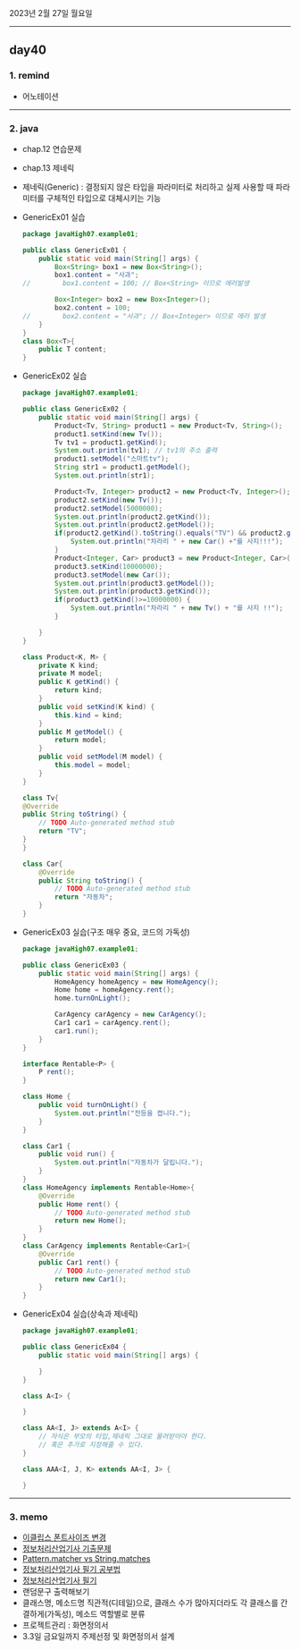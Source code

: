 2023년 2월 27일 월요일

---

## day40

### 1. remind

- 어노테이션

---

### 2. java

- chap.12 연습문제
- chap.13 제네릭
- 제네릭(Generic) : 결정되지 않은 타입을 파라미터로 처리하고 실제 사용할 때 파라미터를 구체적인 타입으로 대체시키는 기능
- GenericEx01 실습

  ```java
  package javaHigh07.example01;

  public class GenericEx01 {
      public static void main(String[] args) {
          Box<String> box1 = new Box<String>();
          box1.content = "사과";
  //		box1.content = 100;	// Box<String> 이므로 에러발생

          Box<Integer> box2 = new Box<Integer>();
          box2.content = 100;
  //		box2.content = "사과"; // Box<Integer> 이므로 에러 발생
      }
  }
  class Box<T>{
      public T content;
  }
  ```

- GenericEx02 실습

  ```java
  package javaHigh07.example01;

  public class GenericEx02 {
      public static void main(String[] args) {
          Product<Tv, String> product1 = new Product<Tv, String>();
          product1.setKind(new Tv());
          Tv tv1 = product1.getKind();
          System.out.println(tv1); // tv1의 주소 출력
          product1.setModel("스마트tv");
          String str1 = product1.getModel();
          System.out.println(str1);

          Product<Tv, Integer> product2 = new Product<Tv, Integer>();
          product2.setKind(new Tv());
          product2.setModel(5000000);
          System.out.println(product2.getKind());
          System.out.println(product2.getModel());
          if(product2.getKind().toString().equals("TV") && product2.getModel()>=5000000) {
              System.out.println("차라리 " + new Car() +"를 사지!!!");
          }
          Product<Integer, Car> product3 = new Product<Integer, Car>();
          product3.setKind(10000000);
          product3.setModel(new Car());
          System.out.println(product3.getModel());
          System.out.println(product3.getKind());
          if(product3.getKind()>=10000000) {
              System.out.println("차라리 " + new Tv() + "를 사지 !!");
          }

      }
  }

  class Product<K, M> {
      private K kind;
      private M model;
      public K getKind() {
          return kind;
      }
      public void setKind(K kind) {
          this.kind = kind;
      }
      public M getModel() {
          return model;
      }
      public void setModel(M model) {
          this.model = model;
      }
  }

  class Tv{
  @Override
  public String toString() {
      // TODO Auto-generated method stub
      return "TV";
  }
  }

  class Car{
      @Override
      public String toString() {
          // TODO Auto-generated method stub
          return "자동차";
      }
  }
  ```

- GenericEx03 실습(구조 매우 중요, 코드의 가독성)

  ```java
  package javaHigh07.example01;

  public class GenericEx03 {
      public static void main(String[] args) {
          HomeAgency homeAgency = new HomeAgency();
          Home home = homeAgency.rent();
          home.turnOnLight();

          CarAgency carAgency = new CarAgency();
          Car1 car1 = carAgency.rent();
          car1.run();
      }
  }

  interface Rentable<P> {
      P rent();
  }

  class Home {
      public void turnOnLight() {
          System.out.println("전등을 켭니다.");
      }
  }

  class Car1 {
      public void run() {
          System.out.println("자동차가 달립니다.");
      }
  }
  class HomeAgency implements Rentable<Home>{
      @Override
      public Home rent() {
          // TODO Auto-generated method stub
          return new Home();
      }
  }
  class CarAgency implements Rentable<Car1>{
      @Override
      public Car1 rent() {
          // TODO Auto-generated method stub
          return new Car1();
      }
  }
  ```

- GenericEx04 실습(상속과 제네릭)

  ```java
  package javaHigh07.example01;

  public class GenericEx04 {
      public static void main(String[] args) {

      }
  }

  class A<I> {

  }

  class AA<I, J> extends A<I> {
      // 자식은 부모의 타입,제네릭 그대로 물려받아야 한다.
      // 혹은 추가로 지정해줄 수 있다.
  }

  class AAA<I, J, K> extends AA<I, J> {

  }
  ```

---

### 3. memo

- [이클립스 폰트사이즈 변경](https://hianna.tistory.com/324)
- [정보처리산업기사 기출문제](https://www.comcbt.com/xe/j3/4494879)
- [Pattern.matcher vs String.matches](https://velog.io/@edwin/JAVA-%EC%A0%95%EA%B7%9C%EC%8B%9D-%EC%84%B1%EB%8A%A5%EC%97%90-%EB%8C%80%ED%95%B4-Pattern.matcher-VS-String.matches)
- [정보처리산업기사 필기 공부법](https://m.blog.naver.com/yoonpago93/222048926417)
- [정보처리산업기사 필기](https://dandev.tistory.com/m/entry/%EC%A0%95%EB%B3%B4%EC%B2%98%EB%A6%AC-%EC%82%B0%EC%97%85%EA%B8%B0%EC%82%AC-%ED%95%84%EA%B8%B0-%EA%B3%B5%EB%B6%80%EB%B2%95)
- 랜덤문구 출력해보기
- 클래스명, 메소드명 직관적(디테일)으로, 클래스 수가 많아지더라도 각 클래스를 간결하게(가독성), 메소드 역할별로 분류
- 프로젝트관리 : 화면정의서
- 3.3일 금요일까지 주제선정 및 화면정의서 설계
